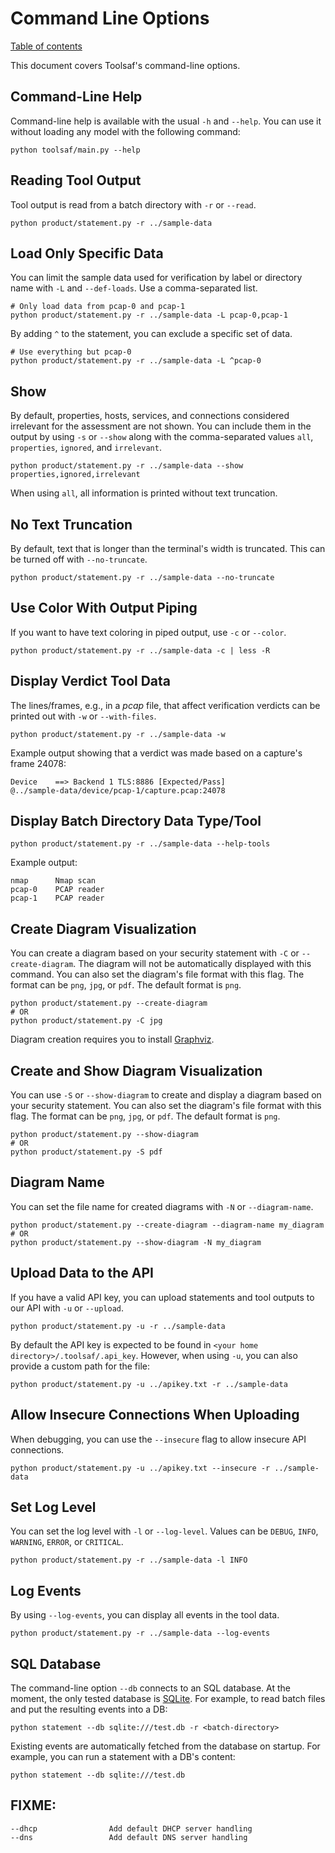 # Command Line Options
[Table of contents](README.md)

This document covers Toolsaf's command-line options.

## Command-Line Help
Command-line help is available with the usual `-h` and `--help`. You can use it without loading any model with the following command:
```shell
python toolsaf/main.py --help
```

## Reading Tool Output
Tool output is read from a batch directory with `-r` or `--read`.
```shell
python product/statement.py -r ../sample-data
```

## Load Only Specific Data
You can limit the sample data used for verification by label or directory name with `-L` and `--def-loads`. Use a comma-separated list.
```shell
# Only load data from pcap-0 and pcap-1
python product/statement.py -r ../sample-data -L pcap-0,pcap-1
```
By adding `^` to the statement, you can exclude a specific set of data.
```shell
# Use everything but pcap-0
python product/statement.py -r ../sample-data -L ^pcap-0
```

## Show
By default, properties, hosts, services, and connections considered irrelevant for the assessment are not shown. You can include them in the output by using `-s` or `--show` along with the comma-separated values `all`, `properties`, `ignored`, and `irrelevant`.
```shell
python product/statement.py -r ../sample-data --show properties,ignored,irrelevant
```
When using `all`, all information is printed without text truncation.

## No Text Truncation
By default, text that is longer than the terminal's width is truncated. This can be turned off with `--no-truncate`.
```shell
python product/statement.py -r ../sample-data --no-truncate
```

## Use Color With Output Piping
If you want to have text coloring in piped output, use `-c` or `--color`.
```shell
python product/statement.py -r ../sample-data -c | less -R
```

## Display Verdict Tool Data
The lines/frames, e.g., in a _pcap_ file, that affect verification verdicts can be printed out with `-w` or `--with-files`.
```shell
python product/statement.py -r ../sample-data -w
```
Example output showing that a verdict was made based on a capture's frame 24078:
```
Device    ==> Backend 1 TLS:8886 [Expected/Pass]
@../sample-data/device/pcap-1/capture.pcap:24078
```

## Display Batch Directory Data Type/Tool
```shell
python product/statement.py -r ../sample-data --help-tools
```
Example output:
```
nmap      Nmap scan
pcap-0    PCAP reader
pcap-1    PCAP reader
```

## Create Diagram Visualization
You can create a diagram based on your security statement with `-C` or `--create-diagram`. The diagram will not be automatically displayed with this command. You can also set the diagram's file format with this flag. The format can be `png`, `jpg`, or `pdf`. The default format is `png`.
```shell
python product/statement.py --create-diagram
# OR
python product/statement.py -C jpg
```
Diagram creation requires you to install [Graphviz](https://graphviz.org/download/).

## Create and Show Diagram Visualization
You can use `-S` or `--show-diagram` to create and display a diagram based on your security statement. You can also set the diagram's file format with this flag. The format can be `png`, `jpg`, or `pdf`. The default format is `png`.
```shell
python product/statement.py --show-diagram
# OR
python product/statement.py -S pdf
```

## Diagram Name
You can set the file name for created diagrams with `-N` or `--diagram-name`.
```shell
python product/statement.py --create-diagram --diagram-name my_diagram
# OR
python product/statement.py --show-diagram -N my_diagram
```

## Upload Data to the API
If you have a valid API key, you can upload statements and tool outputs to our API with `-u` or `--upload`.
```shell
python product/statement.py -u -r ../sample-data
```
By default the API key is expected to be found in `<your home directory>/.toolsaf/.api_key`. However, when using `-u`, you can also provide a custom path for the file:
```shell
python product/statement.py -u ../apikey.txt -r ../sample-data
```

## Allow Insecure Connections When Uploading
When debugging, you can use the `--insecure` flag to allow insecure API connections.
```shell
python product/statement.py -u ../apikey.txt --insecure -r ../sample-data
```

## Set Log Level
You can set the log level with `-l` or `--log-level`. Values can be `DEBUG`, `INFO`, `WARNING`, `ERROR`, or `CRITICAL`.
```shell
python product/statement.py -r ../sample-data -l INFO
```

## Log Events
By using `--log-events`, you can display all events in the tool data.
```shell
python product/statement.py -r ../sample-data --log-events
```

## SQL Database
The command-line option `--db` connects to an SQL database.
At the moment, the only tested database is [SQLite](https://www.sqlite.org/).
For example, to read batch files and put the resulting events into a DB:
```shell
python statement --db sqlite:///test.db -r <batch-directory>
```

Existing events are automatically fetched from the database on startup.
For example, you can run a statement with a DB's content:
```shell
python statement --db sqlite:///test.db
```

## FIXME:
```shell
--dhcp                Add default DHCP server handling
--dns                 Add default DNS server handling
```
